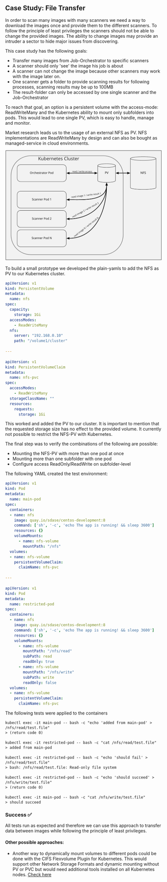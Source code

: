 ## Case Study: File Transfer

In order to scan many images with many scanners we need a way to download the images once and provide them to the different scanners. To follow the principle of least privileges the scanners should not be able to change the provided images. The ability to change images may provide an intruder a sector to hide major issues from discovering.

This case study has the following goals:
- Transfer many images from Job-Orchestrator to specific scanners
- A scanner should only 'see' the image his job is about
- A scanner can not change the image because other scanners may work with the image later on.
- One scanner gets a folder to provide scanning results for following processes, scanning results may be up to 100MB
- The result-folder can only be accessed by one single scanner and the Job-Orchestrator

To reach that goal, an option is a persistent volume with the access-mode: ReadWriteMany and the Kubernetes ability to mount only subfolders into pods. This would lead to one single PV, which is easy to handle, manage and monitor.

Market research leads us to the usage of an external NFS as PV. NFS implementations are ReadWriteMany by design and can also be bought as managed-service in cloud environments.

<img src="images/file_transfer.png" alt="File Transfer" width="600px"/>

To build a small prototype we developed the plain-yamls to add the NFS as PV to our Kubernetes cluster.

```yaml
apiVersion: v1
kind: PersistentVolume
metadata:
  name: nfs
spec:
  capacity:
    storage: 1Gi
  accessModes:
    - ReadWriteMany
  nfs:
    server: "192.168.0.10"
    path: "/volume1/cluster"

---

apiVersion: v1
kind: PersistentVolumeClaim
metadata:
  name: nfs-pvc
spec:
  accessModes:
    - ReadWriteMany
  storageClassName: ""
  resources:
    requests:
      storage: 1Gi
``` 

This worked and added the PV to our cluster. It is important to mention that the requested storage size has no effect to the provided volume. It currently not possible to restrict the NFS-PV with Kubernetes.

The final step was to verify the combinations of the following are possible:
- Mounting the NFS-PV with more than one pod at once
- Mounting more than one subfolder with one pod
- Configure access ReadOnly/ReadWrite on subfolder-level

The following YAML created the test environment:

```yaml
apiVersion: v1
kind: Pod
metadata:
  name: main-pod
spec:
  containers:
  - name: nfs
    image: quay.io/sdase/centos-development:8
    command: ['sh', '-c', 'echo The app is running! && sleep 3600']
    resources: {}
    volumeMounts:
      - name: nfs-volume
        mountPath: "/nfs"
  volumes:
  - name: nfs-volume
    persistentVolumeClaim:
      claimName: nfs-pvc

---

apiVersion: v1
kind: Pod
metadata:
  name: restricted-pod
spec:
  containers:
  - name: nfs
    image: quay.io/sdase/centos-development:8
    command: ['sh', '-c', 'echo The app is running! && sleep 3600']
    resources: {}
    volumeMounts:
      - name: nfs-volume
        mountPath: "/nfs/read"
        subPath: read
        readOnly: true
      - name: nfs-volume
        mountPath: "/nfs/write"
        subPath: write
        readOnly: false
  volumes:
  - name: nfs-volume
    persistentVolumeClaim:
      claimName: nfs-pvc
```

The following tests were applied to the containers

    kubectl exec -it main-pod -- bash -c "echo 'added from main-pod' > /nfs/read/test.file"
    > (return code 0)

    kubectl exec -it restricted-pod -- bash -c "cat /nfs/read/test.file"
    > added from main-pod

    kubectl exec -it restricted-pod -- bash -c "echo 'should fail' > /nfs/read/test.file"
    > bash: /nfs/read/test.file: Read-only file system

    kubectl exec -it restricted-pod -- bash -c "echo 'should succeed' > /nfs/write/test.file"
    > (return code 0)

    kubectl exec -it main-pod -- bash -c "cat /nfs/write/test.file"
    > should succeed

### Success :white_check_mark: 

All tests run as expected and therefore we can use this approach to transfer data between images while following the principle of least privileges.

#### Other possible approaches:

- Another way to dynamically mount volumes to different pods could be done with the CIFS Flexvolume Plugin for Kubernetes. This would support other Network Storage Formats and dynamic mounting without PV or PVC but would need additional tools installed on all Kubernetes nodes. [Check here](https://github.com/fstab/cifs)